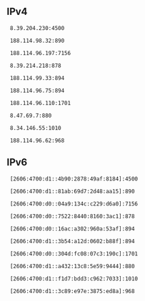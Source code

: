 ## IPv4
```
 8.39.204.230:4500
```
```
 188.114.98.32:890
```
```
 188.114.96.197:7156
```
```
 8.39.214.218:878
```
```
 188.114.99.33:894
```
```
 188.114.96.75:894
```
```
 188.114.96.110:1701
```
```
 8.47.69.7:880
```
```
 8.34.146.55:1010
```
```
 188.114.96.62:968
```

## IPv6
```
 [2606:4700:d1::4b90:2878:49af:8184]:4500
```
```
 [2606:4700:d1::81ab:69d7:2d48:aa15]:890
```
```
 [2606:4700:d0::04a9:134c:c229:d6a0]:7156
```
```
 [2606:4700:d0::7522:8440:8160:3ac1]:878
```
```
 [2606:4700:d0::16ac:a302:960a:53af]:894
```
```
 [2606:4700:d1::3b54:a12d:0602:b88f]:894
```
```
 [2606:4700:d0::304d:fc08:07c3:190c]:1701
```
```
 [2606:4700:d1::a432:13c8:5e59:9444]:880
```
```
 [2606:4700:d1::f1d7:bdd3:c962:7033]:1010
```
```
 [2606:4700:d1::3c89:e97e:3875:ed8a]:968
```
